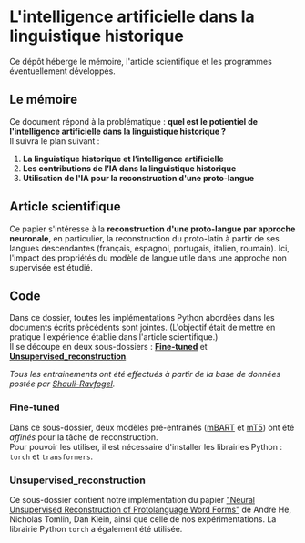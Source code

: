 # L'intelligence artificielle dans la linguistique historique

Ce dépôt héberge le mémoire, l'article scientifique et les programmes éventuellement développés.

## Le mémoire

Ce document répond à la problématique : **quel est le potientiel de l'intelligence artificielle dans la linguistique historique ?**\
Il suivra le plan suivant :

1. **La linguistique historique et l’intelligence artificielle**
2. **Les contributions de l’IA dans la linguistique historique**
3. **Utilisation de l'IA pour la reconstruction d'une proto-langue**

## Article scientifique

Ce papier s'intéresse à la **reconstruction d'une proto-langue par approche neuronale**, en particulier, la reconstruction du proto-latin à partir de ses langues descendantes (français, espagnol, portugais, italien, roumain). Ici, l'impact des propriétés du modèle de langue utile dans une approche non supervisée est étudié.

## Code

Dans ce dossier, toutes les implémentations Python abordées dans les documents écrits précédents sont jointes. (L'objectif était de mettre en pratique l'expérience établie dans l'article scientifique.)\
Il se découpe en deux sous-dossiers : **[Fine-tuned](Code/Fine-tuned/)** et **[Unsupervised_reconstruction](Code/Unsupervised_reconstruction/)**.

*Tous les entrainements ont été effectués à partir de la base de données postée par [Shauli-Ravfogel](https://github.com/shauli-ravfogel/Latin-Reconstruction-NAACL).*

### Fine-tuned

Dans ce sous-dossier, deux modèles pré-entrainés ([mBART](https://huggingface.co/docs/transformers/model_doc/mbart) et [mT5](https://huggingface.co/docs/transformers/model_doc/mt5)) ont été *affinés* pour la tâche de reconstruction.\
Pour pouvoir les utiliser, il est nécessaire d'installer les librairies Python : `torch` et `transformers`.

### Unsupervised_reconstruction

Ce sous-dossier contient notre implémentation du papier ["Neural Unsupervised Reconstruction of Protolanguage Word Forms"](https://arxiv.org/abs/2211.08684) de Andre He, Nicholas Tomlin, Dan Klein, ainsi que celle de nos expérimentations. La librairie Python `torch` a également été utilisée.
